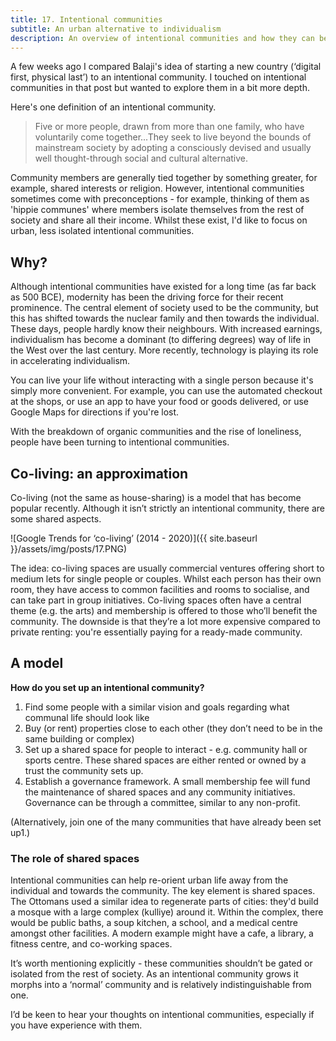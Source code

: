 ```yaml
---
title: 17. Intentional communities
subtitle: An urban alternative to individualism
description: An overview of intentional communities and how they can be used to re-orient urban life towards the community
---
```


A few weeks ago I compared Balaji's idea of starting a new country (‘digital first, physical last’) to an intentional community. I touched on intentional communities in that post but wanted to explore them in a bit more depth.

Here's one definition of an intentional community.

> Five or more people, drawn from more than one family, who have voluntarily come together...They seek to live beyond the bounds of mainstream society by adopting a consciously devised and usually well thought-through social and cultural alternative.

Community members are generally tied together by something greater, for example, shared interests or religion. However, intentional communities sometimes come with preconceptions - for example, thinking of them as 'hippie communes' where members isolate themselves from the rest of society and share all their income. Whilst these exist, I'd like to focus on urban, less isolated intentional communities.

## Why?
Although intentional communities have existed for a long time (as far back as 500 BCE), modernity has been the driving force for their recent prominence. The central element of society used to be the community, but this has shifted towards the nuclear family and then towards the individual. These days, people hardly know their neighbours. With increased earnings, individualism has become a dominant (to differing degrees) way of life in the West over the last century. More recently, technology is playing its role in accelerating individualism.

You can live your life without interacting with a single person because it's simply more convenient. For example, you can use the automated checkout at the shops, or use an app to have your food or goods delivered, or use Google Maps for directions if you're lost.

With the breakdown of organic communities and the rise of loneliness, people have been turning to intentional communities.

## Co-living: an approximation
Co-living (not the same as house-sharing) is a model that has become popular recently. Although it isn’t strictly an intentional community, there are some shared aspects.

![Google Trends for ‘co-living’ (2014 - 2020)]({{ site.baseurl }}/assets/img/posts/17.PNG)

The idea: co-living spaces are usually commercial ventures offering short to medium lets for single people or couples. Whilst each person has their own room, they have access to common facilities and rooms to socialise, and can take part in group initiatives. Co-living spaces often have a central theme (e.g. the arts) and membership is offered to those who’ll benefit the community. The downside is that they’re a lot more expensive compared to private renting: you're essentially paying for a ready-made community.

## A model
__How do you set up an intentional community?__
1. Find some people with a similar vision and goals regarding what communal life should look like
2. Buy (or rent) properties close to each other (they don’t need to be in the same building or complex)
3. Set up a shared space for people to interact - e.g. community hall or sports centre. These shared spaces are either rented or owned by a trust the community sets up.
4. Establish a governance framework. A small membership fee will fund the maintenance of shared spaces and any community initiatives. Governance can be through a committee, similar to any non-profit.

(Alternatively, join one of the many communities that have already been set up1.)

### The role of shared spaces
Intentional communities can help re-orient urban life away from the individual and towards the community. The key element is shared spaces. The Ottomans used a similar idea to regenerate parts of cities: they'd build a mosque with a large complex (kulliye) around it. Within the complex, there would be public baths, a soup kitchen, a school, and a medical centre amongst other facilities. A modern example might have a cafe, a library, a fitness centre, and co-working spaces.

It’s worth mentioning explicitly - these communities shouldn’t be gated or isolated from the rest of society. As an intentional community grows it morphs into a ‘normal’ community and is relatively indistinguishable from one.

I’d be keen to hear your thoughts on intentional communities, especially if you have experience with them.
